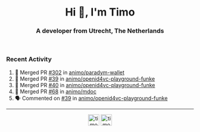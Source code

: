 <h1 align="center">Hi 👋, I'm Timo</h1>
<h3 align="center">A developer from Utrecht, The Netherlands</h3>
<br/>
<!-- https://github.com/rahuldkjain/github-profile-readme-generator --!>

<!--  <p align="left"><img src="https://github-readme-stats.vercel.app/api?username=timoglastra&show_icons=true&count_private=true&" alt="timoglastra" /></p> --!>

<!--
Github language stats
<p align="left"><img src="https://github-readme-stats.vercel.app/api/top-langs/?username=timoglastra&layout=compact" alt="timoglastra" /><p>
-->

<!-- Codestats language stats -->
<!-- <p align="left"><img src="https://codestats-readme.vercel.app/api/top-langs/?username=timoglastra&layout=compact&language_count=12" alt="timoglastra" /><p>    --!>
  
<h3>Recent Activity</h3>

<!--START_SECTION:activity-->
1. 🎉 Merged PR [#302](https://github.com/animo/paradym-wallet/pull/302) in [animo/paradym-wallet](https://github.com/animo/paradym-wallet)
2. 🎉 Merged PR [#39](https://github.com/animo/openid4vc-playground-funke/pull/39) in [animo/openid4vc-playground-funke](https://github.com/animo/openid4vc-playground-funke)
3. 🎉 Merged PR [#40](https://github.com/animo/openid4vc-playground-funke/pull/40) in [animo/openid4vc-playground-funke](https://github.com/animo/openid4vc-playground-funke)
4. 🎉 Merged PR [#68](https://github.com/animo/mdoc/pull/68) in [animo/mdoc](https://github.com/animo/mdoc)
5. 🗣 Commented on [#39](https://github.com/animo/openid4vc-playground-funke/pull/39#issuecomment-2682328255) in [animo/openid4vc-playground-funke](https://github.com/animo/openid4vc-playground-funke)
<!--END_SECTION:activity-->

---

<p align="center">
<a href="https://twitter.com/timoglastra" target="blank"><img align="center" src="https://cdn.jsdelivr.net/npm/simple-icons@3.0.1/icons/twitter.svg" alt="timoglastra" height="30" width="30" /></a>
<a href="https://linkedin.com/in/timoglastra" target="blank"><img align="center" src="https://cdn.jsdelivr.net/npm/simple-icons@3.0.1/icons/linkedin.svg" alt="timoglastra" height="30" width="30" /></a>
</p>



